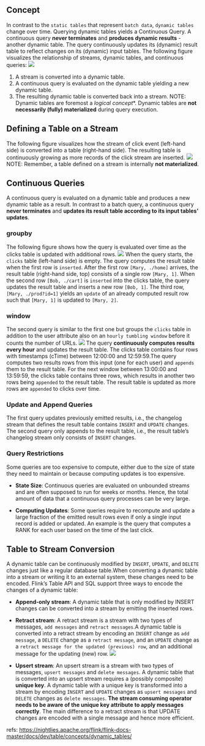 
## Concept

In contrast to the `static tables` that represent `batch data`, `dynamic tables` change over time.
Querying dynamic tables yields a Continuous Query. A continuous query **never terminates** and **produces dynamic results** - another dynamic table. The query continuously updates its (dynamic) result table to reflect changes on its (dynamic) input tables.
The following figure visualizes the relationship of streams, dynamic tables, and continuous queries:
![](./pyflink_sql_dynamicTable/1.png)
1. A stream is converted into a dynamic table.
2. A continuous query is evaluated on the dynamic table yielding a new dynamic table.
3. The resulting dynamic table is converted back into a stream.
NOTE: Dynamic tables are foremost a *logical concept**. Dynamic tables are **not necessarily (fully) materialized** during query execution.

## Defining a Table on a Stream
The following figure visualizes how the stream of click event (left-hand side) is converted into a table (right-hand side). The resulting table is continuously growing as more records of the click stream are inserted.
![](./pyflink_sql_dynamicTable/2.png)
NOTE: Remember, a table defined on a stream is internally **not materialized**.


## Continuous Queries


A continuous query is evaluated on a dynamic table and produces a new dynamic table as a result. In contrast to a batch query, a continuous query **never terminates** and **updates its result table according to its input tables’ updates**.


### groupby
The following figure shows how the query is evaluated over time as the clicks table is updated with additional rows.
![](./pyflink_sql_dynamicTable/3.png)
When the query starts, the `clicks` table (left-hand side) is empty.
The query computes the result table when the first row is `inserted`. After the first row `[Mary, ./home]` arrives, the result table (right-hand side, top) consists of a single row `[Mary, 1]`.
When the second row `[Bob, ./cart]` is `inserted` into the clicks table, the query updates the result table and inserts a new row `[Bob, 1]`.
The third row, `[Mary, ./prod?id=1]` yields an `update` of an already computed result row such that `[Mary, 1]` is updated to `[Mary, 2]`.


### window
The second query is similar to the first one but groups the `clicks` table in addition to the user attribute also on an `hourly tumbling window` before it counts the number of URLs.
![](./pyflink_sql_dynamicTable/4.png)
The query **continuously computes results every hour** and updates the result table.
The clicks table contains four rows with timestamps (cTime) between 12:00:00 and 12:59:59.The query computes two results rows from this input (one for each user) and `appends` them to the result table.
For the next window between 13:00:00 and 13:59:59, the clicks table contains three rows, which results in another two rows being `appended` to the result table.
The result table is updated as more rows are `appended` to clicks over time.

### Update and Append Queries
The first query updates previously emitted results, i.e., the changelog stream that defines the result table contains `INSERT` and `UPDATE` changes.
The second query only appends to the result table, i.e., the result table’s changelog stream only consists of `INSERT` changes.


### Query Restrictions
Some queries are too expensive to compute, either due to the size of state they need to maintain or because computing updates is too expensive.

- **State Size**: Continuous queries are evaluated on unbounded streams and are often supposed to run for weeks or months. Hence, the total amount of data that a continuous query processes can be very large. 

- **Computing Updates**: Some queries require to recompute and update a large fraction of the emitted result rows even if only a single input record is added or updated.  An example is the query that computes a RANK for each user based on the time of the last click. 


## Table to Stream Conversion
A dynamic table can be continuously modified by `INSERT`, `UPDATE`, and `DELETE` changes just like a regular database table.When converting a dynamic table into a stream or writing it to an external system, these changes need to be encoded. Flink’s Table API and SQL support three ways to encode the changes of a dynamic table:

- **Append-only stream**: A dynamic table that is only modified by INSERT changes can be converted into a stream by emitting the inserted rows.

- **Retract stream**: A retract stream is a stream with two types of messages, `add messages` and `retract messages`.A dynamic table is converted into a retract stream by encoding an `INSERT` change as `add message`, a `DELETE` change as a `retract message`, and an `UPDATE` change as a `retract message for the updated (previous) row`, and an additional message for the updating (new) row.
![](./pyflink_sql_dynamicTable/5.png)

- **Upsert stream**: An upsert stream is a stream with two types of messages, `upsert messages` and `delete messages`. A dynamic table that is converted into an upsert stream requires a (possibly composite) **unique key**. A dynamic table with a unique key is transformed into a stream by encoding `INSERT` and `UPDATE` changes as `upsert messages` and `DELETE` changes as `delete messages`. **The stream consuming operator needs to be aware of the unique key attribute to apply messages correctly**. The main difference to a retract stream is that UPDATE changes are encoded with a single message and hence more efficient. 


refs:
https://nightlies.apache.org/flink/flink-docs-master/docs/dev/table/concepts/dynamic_tables/